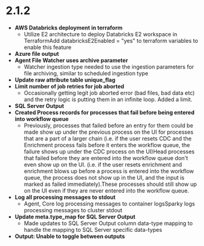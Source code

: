 # 2.1.2

* **AWS Databricks deployment in terraform**
  * Utilize E2 architecture to deploy Databricks E2 workspace in TerraformAdd databricksE2Enabled  = "yes" to terraform variables to enable this feature
* **Azure file output**
* **Agent File Watcher uses archive parameter**
  * Watcher ingestion type needed to use the ingestion parameters for file archiving, similar to scheduled ingestion type
* **Update raw attribute table unique\_flag**
* **Limit number of job retries for job aborted**
  * Occasionally getting legit job aborted error \(bad files, bad data etc\) and the retry logic is putting them in an infinite loop. Added a limit.
* **SQL Server Output**
* **Created Process records for processes that fail before being entered into workflow queue**
  * Previously, processes that failed before an entry for them could be made show up under the previous process on the UI for processes that are a part of a larger chain \(i.e. if the user resets CDC and the Enrichment process fails before it enters the workflow queue, the failure shows up under the CDC process on the UI\)Head processes that failed before they are entered into the workflow queue don't even show up on the UI. \(i.e. if the user resets enrichment and enrichment blows up before a process is entered into the workflow queue, the process does not show up in the UI, and the input is marked as failed immediately\).These processes should still show up on the UI even if they are never entered into the workflow queue.
* **Log all processing messages to stdout**
  * Agent, Core log processing messages to container logsSparky logs processing messages to cluster stdout
* **Update meta.type\_map for SQL Server Output**
  * Made updates to SQL Server Output column data-type mapping to handle the mapping to SQL Server specific data-types
* **Output: Unable to toggle between outputs**

